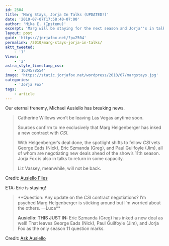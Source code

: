 ```yaml
---
id: 2504
title: 'Marg Stays, Jorja In Talks (UPDATED!)'
date: '2010-07-07T17:58:40-07:00'
author: 'Mika E. (Ipstenu)'
excerpt: 'Marg will be staying for the next season and Jorja''s in talks to return. Happy birthday present for us! (UPDATED July 8th!)'
layout: post
guid: 'https://jorjafox.net/?p=2504'
permalink: /2010/marg-stays-jorja-in-talks/
aktt_tweeted:
    - '1'
Views:
    - '2'
astra_style_timestamp_css:
    - '1634578554'
image: 'https://static.jorjafox.net/wordpress/2010/07/margstays.jpg'
categories:
    - 'Jorja Fox'
tags:
    - article
---
```


Our eternal frenemy, Michael Ausiello has breaking news.

<blockquote>Catherine Willows won’t be leaving Las Vegas anytime soon.

Sources confirm to me exclusively that Marg Helgenberger has inked a new contract with <em>CSI</em>.

With Helgenberger’s deal done, the spotlight shifts to fellow <em>CSI</em> vets George Eads (Nick), Eric Szmanda (Greg), and Paul Guilfoyle (Jim), all of whom are negotiating new deals ahead of the show’s 11th season. Jorja Fox is also in talks to return in some capacity.

Liz Vassey, meanwhile, will not be back.
 </blockquote>

Credit: <a href="http://ausiellofiles.ew.com/2010/07/07/csi-exclusive-marg-helgenberger-is-staying/">Ausiello Files</a>

ETA: Eric is staying!

<blockquote>**Question: Any update on the <em>CSI</em> contract negotiations? I’m psyched Marg Helgenberger is sticking around but I’m worried about the others. —Luca**

**Ausiello: THIS JUST IN:** Eric Szmanda (Greg) has inked a new deal as well! That leaves George Eads (Nick), Paul Guilfoyle (Jim), and Jorja Fox as the only season 11 question marks.</blockquote>

Credit: <a href="http://ausiellofiles.ew.com/2010/07/07/ask-ausiello-spoilers-fringe-glee-castle/">Ask Ausiello</a>
